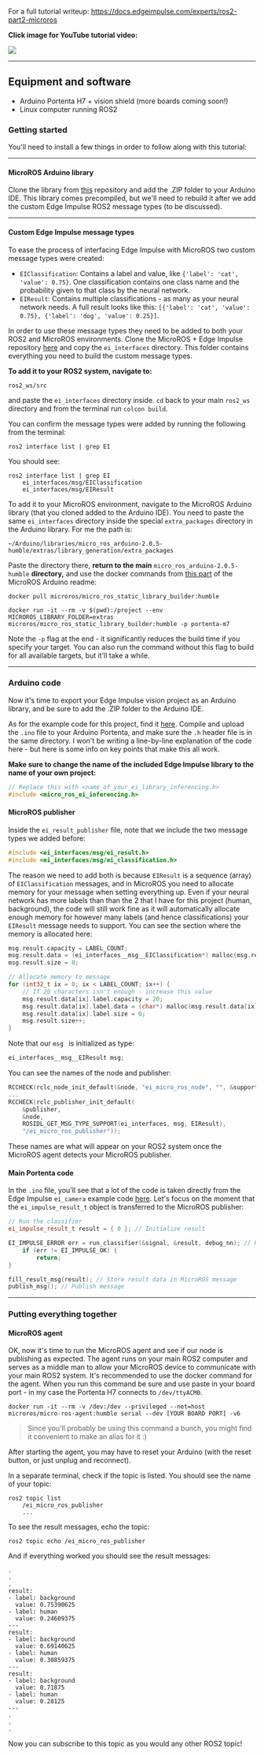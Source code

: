 For a full tutorial writeup: https://docs.edgeimpulse.com/experts/ros2-part2-microros

**Click image for YouTube tutorial video:**

[![](https://i.imgur.com/MMp14iJ.png)](https://youtu.be/_M7Wv-3yFLA)

________________

## Equipment and software

- Arduino Portenta H7 + vision shield (more boards coming soon!)
- Linux computer running ROS2



### Getting started

You'll need to install a few things in order to follow along with this tutorial:

___

#### MicroROS Arduino library

Clone the library from [this](https://github.com/micro-ROS/micro_ros_arduino) repository and add the .ZIP folder to your Arduino IDE. This library comes precompiled, but we'll need to rebuild it after we add the custom Edge Impulse ROS2 message types (to be discussed).

___

#### Custom Edge Impulse message types

To ease the process of interfacing Edge Impulse with MicroROS two custom message types were created:

- `EIClassification`: Contains a label and value, like `{'label': 'cat', 'value': 0.75}`. One classification contains one class name and the probability given to that class by the neural network.
- `EIResult`: Contains multiple classifications - as many as your neural network needs. A full result looks like this: `[{'label': 'cat', 'value': 0.75}, {'label': 'dog', 'value': 0.25}]`.

In order to use these message types they need to be added to both your ROS2 and MicroROS environments. Clone the MicroROS + Edge Impulse repository [here](https://github.com/avielbr/micro_ros_ei) and copy the `ei_interfaces` directory. This folder contains everything you need to build the custom message types. 



**To add it to your ROS2 system, navigate to:**

`ros2_ws/src`

and paste the `ei_interfaces` directory inside. `cd` back to your main `ros2_ws` directory and from the terminal run `colcon build`.

You can confirm the message types were added by running the following from the terminal:

`ros2 interface list | grep EI`

You should see:

```
ros2 interface list | grep EI
    ei_interfaces/msg/EIClassification
    ei_interfaces/msg/EIResult
```



To add it to your MicroROS environment, navigate to the MicroROS Arduino library (that you cloned added to the Arduino IDE). You need to paste the same `ei_interfaces` directory inside the special `extra_packages` directory in the Arduino library. For me the path is:

```
~/Arduino/libraries/micro_ros_arduino-2.0.5-humble/extras/library_generation/extra_packages
```

Paste the directory there, **return to the main** `micro_ros_arduino-2.0.5-humble` **directory,** and use the docker commands from [this part](micro_ros_arduino-2.0.5-humble) of the MicroROS Arduino readme:

```
docker pull microros/micro_ros_static_library_builder:humble

docker run -it --rm -v $(pwd):/project --env MICROROS_LIBRARY_FOLDER=extras microros/micro_ros_static_library_builder:humble -p portenta-m7
```

Note the `-p` flag at the end - it significantly reduces the build time if you specify your target. You can also run the command without this flag to build for all available targets, but it'll take a while.

____________



### Arduino code

Now it's time to export your Edge Impulse vision project as an Arduino library, and be sure to add the .ZIP folder to the Arduino IDE.

As for the example code for this project, find it [here](https://github.com/avielbr/micro_ros_ei/tree/main/examples/arduino/ei_micro_ros_portenta). Compile and upload the `.ino` file to your Arduino Portenta, and make sure the `.h` header file is in the same directory. I won't be writing a line-by-line explanation of the code here - but here is some info on key points that make this all work.

**Make sure to change the name of the included Edge Impulse library to the name of your own project:**

```c++
// Replace this with <name_of_your_ei_library_inferencing.h>
#include <micro_ros_ei_inferencing.h>
```



#### MicroROS publisher

Inside the `ei_result_publisher` file, note that we include the two message types we added before:

```c++
#include <ei_interfaces/msg/ei_result.h>
#include <ei_interfaces/msg/ei_classification.h>
```

The reason we need to add both is because `EIResult` is a sequence (array) of `EIClassification` messages, and in MicroROS you need to allocate memory for your message when setting everything up. Even if your neural network has more labels than than the 2 that I have for this project (human, background), the code will still work fine as it will automatically allocate enough memory for however many labels (and hence classifications) your `EIResult` message needs to support. You can see the section where the memory is allocated here:

```c++
msg.result.capacity = LABEL_COUNT;
msg.result.data = (ei_interfaces__msg__EIClassification*) malloc(msg.result.capacity * sizeof(ei_interfaces__msg__EIClassification));
msg.result.size = 0;

// Allocate memory to message
for (int32_t ix = 0; ix < LABEL_COUNT; ix++) {
	// If 20 characters isn't enough - increase this value
	msg.result.data[ix].label.capacity = 20;
	msg.result.data[ix].label.data = (char*) malloc(msg.result.data[ix].label.capacity * sizeof(char));
	msg.result.data[ix].label.size = 0;
	msg.result.size++;
}
```



Note that our `msg ` is initialized as type:

```c++
ei_interfaces__msg__EIResult msg;
```



You can see the names of the node and publisher:

```c++
RCCHECK(rclc_node_init_default(&node, "ei_micro_ros_node", "", &support));
...
RCCHECK(rclc_publisher_init_default(
	&publisher,
	&node,
	ROSIDL_GET_MSG_TYPE_SUPPORT(ei_interfaces, msg, EIResult),
	"/ei_micro_ros_publisher"));
```

These names are what will appear on your ROS2 system once the MicroROS agent detects your MicroROS publisher.



#### Main Portenta code

In the `.ino` file, you'll see that a lot of the code is taken directly from the Edge Impulse `ei_camera` example code [here](https://github.com/edgeimpulse/firmware-arduino-portenta-h7/blob/main/src/sensors/ei_camera.cpp). Let's focus on the moment that the `ei_impulse_result_t` object is transferred to the MicroROS publisher:

```c++
// Run the classifier
ei_impulse_result_t result = { 0 }; // Initialize result

EI_IMPULSE_ERROR err = run_classifier(&signal, &result, debug_nn); // Run classifier
	if (err != EI_IMPULSE_OK) {
		return;
}

fill_result_msg(result); // Store result data in MicroROS message
publish_msg(); // Publish message
```

---



### Putting everything together

#### MicroROS agent

OK, now it's time to run the MicroROS agent and see if our node is publishing as expected. The agent runs on your main ROS2 computer and serves as a middle man to allow your MicroROS device to communicate with your main ROS2 system. It's recommended to use the docker command for the agent. When you run this command be sure and use paste in your board port - in my case the Portenta H7 connects to `/dev/ttyACM0`.

```
docker run -it --rm -v /dev:/dev --privileged --net=host microros/micro-ros-agent:humble serial --dev [YOUR BOARD PORT] -v6
```

> Since you'll probably be using this command a bunch, you might find it convenient to make an alias for it :)

After starting the agent, you may have to reset your Arduino (with the reset button, or just unplug and reconnect).



In a separate terminal, check if the topic is listed. You should see the name of your topic:

```
ros2 topic list
    /ei_micro_ros_publisher 
    ...

```



To see the result messages, echo the topic:

```
ros2 topic echo /ei_micro_ros_publisher
```



And if everything worked you should see the result messages:

```
.
.
.
result:
- label: background
  value: 0.75390625
- label: human
  value: 0.24609375
---
result:
- label: background
  value: 0.69140625
- label: human
  value: 0.30859375
---
result:
- label: background
  value: 0.71875
- label: human
  value: 0.28125
---
.
.
.
```

Now you can subscribe to this topic as you would any other ROS2 topic!


